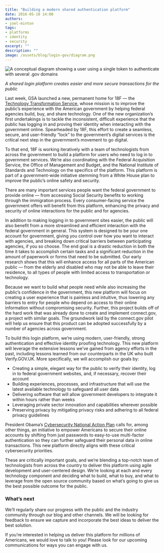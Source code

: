 ```yaml
---
title: "Building a modern shared authentication platform"
date: 2016-05-10 14:00
authors:
- joel-minton
tags:
- platforms
- identity
- security
excerpt: ""
description: ""
image: /assets/blog/login-gov/diagram.png
---
```


![A conceptual diagram showing a user using a single token to authenticate with several .gov domains]({{site.baseurl}}/assets/blog/login-gov/diagram.png)

_A shared login platform creates easier and more secure
transactions for the public_

Last week, GSA launched a new, permanent home for 18F — the [Technology
Transformation Service](https://gsa.gov/tts), whose mission is to
improve the public’s experience with the American government by helping
federal agencies build, buy, and share technology. One of the new
organization’s first undertakings is to tackle the inconsistent,
difficult experience that the public has logging in and proving their
identity when interacting with the government online. Spearheaded by
18F, this effort to create a seamless, secure, and user-friendly “lock”
to the government’s digital services is the critical next step in the
government’s movement to go digital.

To that end, 18F is working iteratively with a team of technologists
from across the government to build a platform for users who need to log
in to government services. We’re also coordinating with the Federal
Acquisition Service, the Office of Management and Budget, and the
National Institute of Standards and Technology on the specifics of the
platform. This platform is part of a government-wide initiative stemming
from a White House plan to improve the public’s online safety and
security.

There are many important services people want the federal government to
provide online — from accessing Social Security benefits to working
through the immigration process. Every consumer-facing service the
government offers will benefit from this platform, enhancing the privacy
and security of online interactions for the public and for agencies.

In addition to making logging in to government sites easier, the public
will also benefit from a more streamlined and efficient interaction with
the federal government in general. This system is designed to be your
one account for government, giving you control over how you want to
interact with agencies, and breaking down critical barriers between
participating agencies, if you so choose. The end goal is a drastic
reduction in both the time it takes to accomplish certain tasks and a
significant reduction in the amount of paperwork or forms that need to
be submitted. Our early research shows that this will enhance access for
all parts of the American public — from the elderly and disabled who may
not be able to leave their residence, to all types of people with
limited access to transportation or technology.

Because we want to build what people need while also increasing the
public’s confidence in the government, this new platform will focus on
creating a user experience that is painless and intuitive, thus lowering
any barriers to entry for people who depend on access to their online
information without compromising security. Further, this project builds
off of the hard work that was already done to create and implement
connect.gov, a project with similar goals. The groundwork laid by the
connect.gov pilot will help us ensure that this product can be adopted
successfully by a number of agencies across government.

To build this login platform, we’re using modern, user-friendly, strong
authentication and effective identity proofing technology. This new
platform will leverage the extensive lessons we’ve gained from agency
efforts in the past, including lessons learned from our counterparts in
the UK who built Verify.GOV.UK. More specifically, we will accomplish
our goals by:

-   Creating a simple, elegant way for the public to verify their identity, log in to federal government websites, and, if necessary, recover their account
-   Building experiences, processes, and infrastructure that will use the latest available technology to safeguard all user data
-   Delivering software that will allow government developers to integrate it within hours rather than weeks
-   Leveraging private sector innovation and capabilities wherever possible
-   Preserving privacy by mitigating privacy risks and adhering to all federal privacy guidelines

President Obama’s [Cybersecurity National Action
Plan](https://www.whitehouse.gov/the-press-office/2016/02/09/fact-sheet-cybersecurity-national-action-plan)
calls for, among other things, an initiative to empower Americans to
secure their online accounts by shifting from just passwords to
easy-to-use multi-factor authentication so they can further safeguard
their personal data in online transactions. This new platform directly
aligns with these critical cybersecurity priorities.

These are critically important goals, and we’re blending a top-notch
team of technologists from across the country to deliver this platform
using agile development and user-centered design. We’re looking at each
and every technology component and deciding what to build, what to buy,
and what to leverage from the open source community based on what’s
going to give us the best possible outcome for the public.

### What’s next

We’ll regularly share our progress with the public and the industry
community through our blog and other channels. We will be looking for
feedback to ensure we capture and incorporate the best ideas to deliver
the best solution.

If you’re interested in helping us deliver this platform for millions of
Americans, we would love to talk to you! Please look for our upcoming
communications for ways you can engage with us.
